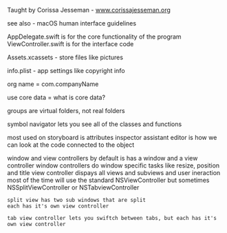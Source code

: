 Taught by Corissa Jesseman - www.corissajesseman.org

see also - macOS human interface guidelines

AppDelegate.swift is for the core functionality of the program
ViewController.swift is for the interface code

Assets.xcassets - store files like pictures

info.plist - app settings like copyright info

org name = com.companyName

use core data = what is core data?

groups are virtual folders, not real folders

symbol navigator lets you see all of the classes and functions

most used on storyboard is attributes inspector
assistant editor is how we can look at the code connected to the object

window and view controllers
by default is has a window and a view controller
window controllers do window specific tasks like resize, position and title
view controller dispays all views and subviews and user ineraction
most of the time will use the standard NSViewController but sometimes NSSplitViewController or NSTabviewController

    split view has two sub windows that are split
    each has it's own view controller

    tab view controller lets you swiftch between tabs, but each has it's own view controller

